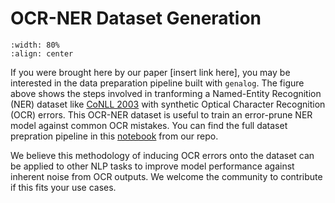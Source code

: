 # OCR-NER Dataset Generation

```{image} ../../example/static/labeled_synthetic_pipeline.png
:width: 80%
:align: center
```

If you were brought here by our paper [insert link here], you may be interested in the data preparation pipeline built with `genalog`. The figure above shows the steps involved in tranforming a Named-Entity Recognition (NER) dataset like [CoNLL 2003](https://deepai.org/dataset/conll-2003-english) with synthetic Optical Character Recognition (OCR) errors. This OCR-NER dataset is useful to train an error-prune NER model against common OCR mistakes. You can find the full dataset prepration pipeline in this [notebook](https://github.com/microsoft/genalog/blob/main/example/dataset_generation.ipynb) from our repo.

We believe this methodology of inducing OCR errors onto the dataset can be applied to other NLP tasks to improve model performance against inherent noise from OCR outputs. We welcome the community to contribute if this fits your use cases.


